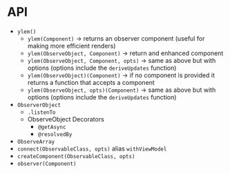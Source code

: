 # API

- `ylem()`
    - `ylem(Component)` -> returns an observer component (useful for making more efficient renders)
    - `ylem(ObserveObject, Component)` -> return and enhanced component
    - `ylem(ObserveObject, Component, opts)` -> same as above but with options (options include the `deriveUpdates` function)
    - `ylem(ObserveObject)(Component)` -> if no component is provided it returns a function that accepts a component
    - `ylem(ObserveObject, opts)(Component)` -> same as above but with options (options include the `deriveUpdates` function)
- `ObserverObject`
	- `.listenTo`
	- ObserveObject Decorators
		- `@getAsync`
		- `@resolvedBy`
- `ObserveArray`
- `connect(ObservableClass, opts)` alias `withViewModel`
- `createComponent(ObservableClass, opts)`
- `observer(Component)`
